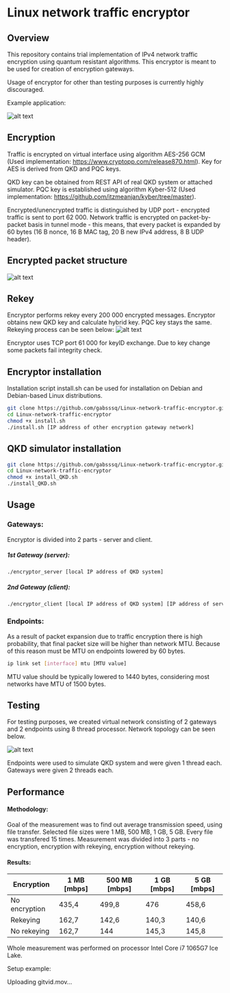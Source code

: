 # Linux network traffic encryptor

## Overview 
This repository contains trial implementation of IPv4 network traffic encryption using quantum resistant algorithms.
This encryptor is meant to be used for creation of encryption gateways.

Usage of encryptor for other than testing purposes is currently highly discouraged.

Example application:

![alt text](https://github.com/gabsssq/Linux-network-traffic-encryptor/blob/main/schema.png?raw=true)

## Encryption
Traffic is encrypted on virtual interface using algorithm AES-256 GCM (Used implementation: https://www.cryptopp.com/release870.html).
Key for AES is derived from QKD and PQC keys.

QKD key can be obtained from REST API of real QKD system or attached simulator.
PQC key is established using algorithm Kyber-512 (Used implementation: https://github.com/itzmeanjan/kyber/tree/master).

Encrypted/unencrypted traffic is distinguished by UDP port - encrypted traffic is sent to port 62 000.
Network traffic is encrypted on packet-by-packet basis in tunnel mode - this means, that every packet is expanded by 60 bytes (16 B nonce, 16 B MAC tag, 20 B new IPv4 address, 8 B UDP header).

## Encrypted packet structure
![alt text](https://github.com/gabsssq/Linux-network-traffic-encryptor/blob/main/encrpacketstructure.png?raw=true)

## Rekey
Encryptor performs rekey every 200 000 encrypted messages. Encryptor obtains new QKD key and calculate hybrid key. PQC key stays the same.
Rekeying process can be seen below:
![alt text](https://github.com/gabsssq/Linux-network-traffic-encryptor/blob/main/rekey.png?raw=true)

Encryptor uses TCP port 61 000 for keyID exchange. Due to key change some packets fail integrity check.

## Encryptor installation
Installation script install.sh can be used for installation on Debian and Debian-based Linux distributions.

```bash
git clone https://github.com/gabsssq/Linux-network-traffic-encryptor.git
cd Linux-network-traffic-encryptor 
chmod +x install.sh
./install.sh [IP address of other encryption gateway network]
```

## QKD simulator installation
```bash
git clone https://github.com/gabsssq/Linux-network-traffic-encryptor.git
cd Linux-network-traffic-encryptor 
chmod +x install_QKD.sh
./install_QKD.sh
```

## Usage
### Gateways:
Encryptor is divided into 2 parts - server and client.
##### 1st Gateway (server):
```bash
./encryptor_server [local IP address of QKD system]
```

##### 2nd Gateway (client):
```bash
./encryptor_client [local IP address of QKD system] [IP address of server gateway]
```

### Endpoints:
As a result of packet expansion due to traffic encryption there is high probability, that final packet size will be higher than network MTU.
Because of this reason must be MTU on endpoints lowered by 60 bytes.

```bash
ip link set [interface] mtu [MTU value]
```

MTU value should be typically lowered to 1440 bytes, considering most networks have MTU of 1500 bytes.

## Testing
For testing purposes, we created virtual network consisting of 2 gateways and 2 endpoints using 8 thread processor. Network topology can be seen below.

![alt text](https://github.com/gabsssq/Linux-network-traffic-encryptor/blob/main/DP-topologie.drawio.png?raw=true)

Endpoints were used to simulate QKD system and were given 1 thread each. Gateways were given 2 threads each.

## Performance
#### Methodology:
Goal of the measurement was to find out average transmission speed, using file transfer.
Selected file sizes were 1 MB, 500 MB, 1 GB, 5 GB. Every file was transfered 15 times.
Measurement was divided into 3 parts - no encryption, encryption with rekeying, encryption without rekeying.


#### Results:
Encryption | 1 MB [mbps] | 500 MB [mbps] | 1 GB [mbps] | 5 GB [mbps]
--- | --- | --- | --- | ---
No encryption | 435,4 | 499,8 | 476 | 458,6
Rekeying | 162,7 | 142,6 | 140,3 | 140,6
No rekeying | 162,7 | 144 | 145,3 | 145,8

Whole measurement was performed on processor Intel Core i7 1065G7 Ice Lake.

Setup example: 

Uploading gitvid.mov…
